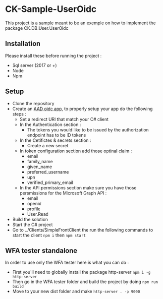 # CK-Sample-UserOidc
This project is a sample meant to be an exemple on how to implement the package CK.DB.User.UserOidc
## Installation
Please install these before running the project :
- Sql server (2017 or +)
- Node
- Npm
## Setup
- Clone the repository
- Create an [AAD oidc app](https://portal.azure.com/#blade/Microsoft_AAD_RegisteredApps/CreateApplicationBlade/quickStartType//isMSAApp/), to properly setup your app do the following steps :
  - Set a redirect URI that match your C# client
  - In the Authentication section :
    - The tokens you would like to be issued by the authorization endpoint has to be ID tokens
  - In the Cetifictes & secrets section :
    - Create a new secret
  - In token configuration section add those optinal claim :
    - email
    - family_name
    - given_name
    - preferred_username
    - upn
    - verified_primary_email
  - In the API permissions section make sure you have those persmissions for the Microsoft Graph API :
    - email
    - openid
    - profile
    - User.Read
- Build the solution
- Start the C# project
- Go to ../Clients/SimpleFrontClient the run the following commands to start the client ```npm i``` then ```npm start```
## WFA tester standalone
In order to use only the WFA tester here is what you can do :
- First you'll need to globally install the package http-server ```npm i -g http-server```
- Then go in the WFA tester folder and build the project by doing ```npm run build```
- Move to your new dist folder and make ```http-server . -p 9000```
